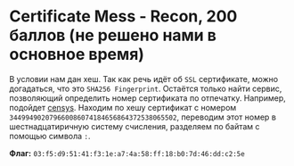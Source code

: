 # Certificate Mess - Recon, 200 баллов (не решено нами в основное время)
В условии нам дан хеш. Так как речь идёт об `SSL` сертификате, можно догадаться, что это `SHA256 Fingerprint`. 
Остаётся только найти сервис, позволяющий определить номер сертификата по отпечатку. Например, подойдет [censys](https://censys.io/certificates).
Находим по хешу сертификат с номером `344994902079660086074184656864372538065502`, переводим этот номер в шестнадцатиричную систему счисления, разделяем по байтам с помощью символа `:`.

**Флаг:** `03:f5:d9:51:41:f3:1e:a7:4a:58:ff:18:b0:7d:46:dd:c2:5e`
